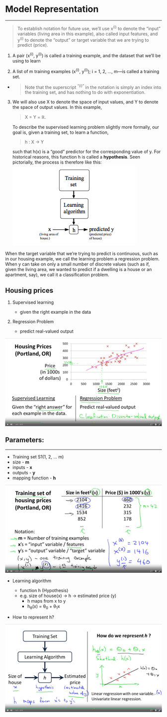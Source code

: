 # Model Representation
---

> To establish notation for future use, we’ll use x<sup>(i)</sup>   to denote the “input” variables (living area in this example), also called input features, and y<sup>(i)</sup>  to denote the “output” or target variable that we are trying to predict (price). 

1. A pair (x<sup>(i)</sup>, y<sup>(i)</sup>) is called a training example, and the dataset that we’ll be using to learn

2. A list of m training examples (x<sup>(i)</sup>, y<sup>(i)</sup>); i = 1, 2, ..., m—is called a training set. 
- > Note that the superscript <sup>“(i)”</sup> in the notation is simply an index into the training set, and has nothing to do with exponentiation. 

3. We will also use X to denote the space of input values, and Y to denote the space of output values. In this example, 
    > X = Y = ℝ.

    To describe the supervised learning problem slightly more formally, our goal is, given a training set, to learn a function, 
    > h : X → Y 
    
    such that h(x) is a “good” predictor for the corresponding value of y. For historical reasons, this function h is called a **hypothesis**. Seen pictorially, the process is therefore like this:
    ![process](process.png)

When the target variable that we’re trying to predict is continuous, such as in our housing example, we call the learning problem a regression problem. When y can take on only a small number of discrete values (such as if, given the living area, we wanted to predict if a dwelling is a house or an apartment, say), we call it a classification problem.

## Housing prices

1. Supervised learning
    - given the right example in the data

2. Regression Problem
    - predict real-valued output

![img_02.jpg](img_02.jpg)

## Parameters:
-----

- Training set S1(1, 2, ... m)
- size - **m**
- inputs - **x**
- outputs - **y**
- mapping function - **h**

![img_00.jpg](img_00.jpg)

- Learning algorithm
    - function h (Hypothesis)
    - e.g. size of house(x) -> h -> estimated price (y)
        - h maps from x to y
        - h<sub>θ</sub>(x) = θ<sub>0</sub> + θ<sub>1</sub>x
    

- How to represent h?

![img_03.jpg](img_03.jpg)